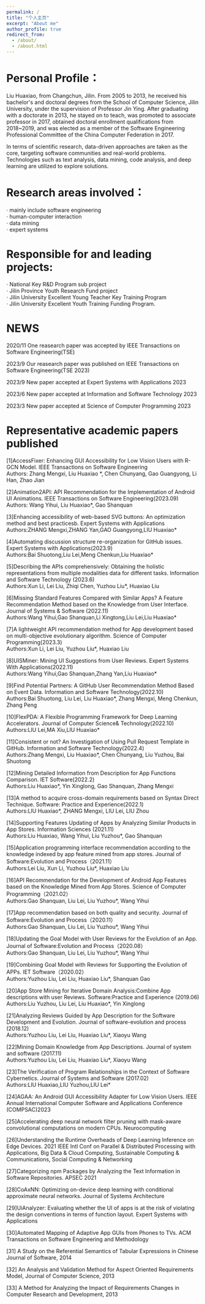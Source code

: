 ```yaml
---
permalink: /
title: "个人主页"
excerpt: "About me"
author_profile: true
redirect_from: 
  - /about/
  - /about.html
---
```

Personal Profile：
======
Liu Huaxiao, from Changchun, Jilin.
From 2005 to 2013, he received his bachelor's and doctoral degrees from the School of Computer Science, Jilin University, under the supervision of Professor Jin Ying. After graduating with a doctorate in 2013, he stayed on to teach, was promoted to associate professor in 2017, obtained doctoral enrollment qualifications from 2018~2019, and was elected as a member of the Software Engineering Professional Committee of the China Computer Federation in 2017.

In terms of scientific research, data-driven approaches are taken as the core, targeting software communities and real-world problems. Technologies such as text analysis, data mining, code analysis, and deep learning are utilized to explore solutions.

Research areas involved：
======

 · mainly include software engineering  
 · human-computer interaction  
 · data mining  
 · expert systems  

Responsible for and leading projects:
======
· National Key R&D Program sub project  
· Jilin Province Youth Research Fund project  
· Jilin University Excellent Young Teacher Key Training Program  
· Jilin University Excellent Youth Training Funding Program.  

NEWS
======


2020/11     One reasearch paper was accepted by IEEE Transactions on Software Engineering(TSE)

2023/9      Our reasearch paper was published on IEEE Transactions on Software Engineering(TSE 2023)

2023/9      New paper accepted at Expert Systems with Applications 2023

2023/6      New paper accepted at Information and Software Technology 2023

2023/3      New paper accepted at Science of Computer Programming 2023




Representative academic papers published
======

[1]AccessFixer: Enhancing GUI Accessibility for Low Vision Users with R-GCN Model.  IEEE Transactions on Software Engineering  
Authors: Zhang Mengxi, Liu Huaxiao *, Chen Chunyang, Gao Guangyong, Li Han, Zhao Jian

[2]Animation2API: API Recommendation for the Implementation of Android UI Animations.  IEEE Transactions on Software Engineering(2023.09)  
Authors: Wang Yihui, Liu Huaxiao*, Gao Shanquan

[3]Enhancing accessibility of web-based SVG buttons: An optimization method and best practicesb.  Expert Systems with Applications   
Authors:ZHANG Mengxi,ZHANG Yan,GAO Guangyong,LIU Huaxiao*

[4]Automating discussion structure re-organization for GitHub issues.  Expert Systems with Applications(2023.9)  
Authors:Bai Shuotong,Liu Lei,Meng Chenkun,Liu Huaxiao*

[5]Describing the APIs comprehensively: Obtaining the holistic representations from multiple modalities data for different tasks.  Information and Software Technology (2023.6)  
Authors:Xun Li, Lei Liu, Zhiqi Chen, Yuzhou Liu*, Huaxiao Liu

[6]Missing Standard Features Compared with Similar Apps? A Feature Recommendation Method based on the Knowledge from User Interface.  Journal of Systems & Software (2022.11)  
Authors:Wang Yihui,Gao Shanquan,Li Xingtong,Liu Lei,Liu Huaxiao*

[7]A lightweight API recommendation method for App development based on multi-objective evolutionary algorithm.  Science of Computer Programming(2023.3)  
Authors:Xun Li, Lei Liu, Yuzhou Liu*, Huaxiao Liu
 
[8]UISMiner: Mining UI Suggestions from User Reviews.  Expert Systems With Applications(2022.11)  
Authors:Wang Yihui,Gao Shanquan,Zhang Yan,Liu Huaxiao*

[9]Find Potential Partners: A GitHub User Recommendation Method Based on Event Data.  Information and Software Technology(2022.10)  
Authors:Bai Shuotong, Liu Lei, Liu Huaxiao*, Zhang Mengxi, Meng Chenkun, Zhang Peng

[10]FlexPDA: A Flexible Programming Framework for Deep Learning Accelerators.  Journal of Computer Science& Technology(2022.10)  
Authors:LIU Lei,MA Xiu,LIU Huaxiao*

[11]Consistent or not? An Investigation of Using Pull Request Template in GitHub.  Information and Software Technology(2022.4)  
Authors:Zhang Mengxi, Liu Huaxiao*, Chen Chunyang, Liu Yuzhou, Bai Shuotong

[12]Mining Detailed Information from Description for App Functions Comparison.  IET Software(2022.2)  
Authors:Liu Huaxiao*, Yin Xinglong, Gao Shanquan, Zhang Mengxi

[13]A method to acquire cross-domain requirements based on Syntax Direct Technique.  Software: Practice and Experience(2022.1)  
Authors:LIU Huaxiao*, ZHANG Mengxi, LIU Lei, LIU Zhou

[14]Supporting Features Updating of Apps by Analyzing Similar Products in App Stores. Information Sciences  (2021.11)  
Authors:Liu Huaxiao, Wang Yihui, Liu Yuzhou*, Gao Shanquan

[15]Application programming interface recommendation according to the knowledge indexed by app feature mined from app stores. Journal of Software:Evolution and Process（2021.11）  
Authors:Lei Liu, Xun Li, Yuzhou Liu*, Huaxiao Liu

[16]API Recommendation for the Development of Android App Features based on the Knowledge Mined from App Stores. Science of Computer Programming（2021.02）  
Authors:Gao Shanquan, Liu Lei, Liu Yuzhou*, Wang Yihui

[17]App recommendation based on both quality and security. Journal of Software:Evolution and Process（2020.11）  
Authors:Gao Shanquan, Liu Lei, Liu Yuzhou*, Wang Yihui

[18]Updating the Goal Model with User Reviews for the Evolution of an App. Journal of Software:Evolution and Process（2020.08）  
Authors:Gao Shanquan, Liu Lei, Liu Yuzhou*, Wang Yihui

[19]Combining Goal Model with Reviews for Supporting the Evolution of APPs. IET Software（2020.02）  
Authors:Yuzhou Liu, Lei Liu, Huaxiao Liu*, Shanquan Gao

[20]App Store Mining for Iterative Domain Analysis:Combine App descriptions with user Reviews. Software:Practice and Experience (2019.06)  
Authors:Liu Yuzhou, Liu Lei, Liu Huaxiao*, Yin Xinglong

[21]Analyzing Reviews Guided by App Description for the Software Development and Evolution. Journal of software-evolution and process (2018.12)   
Authors:Yuzhou Liu, Lei Liu, Huaxiao Liu*, Xiaoyu Wang

[22]Mining Domain Knowledge from App Descriptions. Journal of system and software (2017.11)  
Authors:Yuzhou Liu, Lei Liu, Huaxiao Liu*, Xiaoyu Wang

[23]The Verification of Program Relationships in the Context of Software Cybernetics. Journal of Systems and Software (2017.02)  
Authors:LIU Huaxiao,LIU Yuzhou,LIU Lei*

[24]AGAA: An Android GUI Accessibility Adapter for Low Vision Users.  IEEE Annual International Computer Software and Applications Conference (COMPSAC)2023  

[25]Accelerating deep neural network filter pruning with mask-aware convolutional computations on modern CPUs.   Neurocomputing  

[26]Understanding the Runtime Overheads of Deep Learning Inference on Edge Devices.  2021 IEEE Intl Conf on Parallel & Distributed Processing with Applications, Big Data & Cloud Computing, Sustainable Computing & Communications, Social Computing & Networking  
  
[27]Categorizing npm Packages by Analyzing the Text Information in Software Repositories.  APSEC 2021  

[28]CoAxNN: Optimizing on-device deep learning with conditional approximate neural networks.  Journal of Systems Architecture  

[29]UiAnalyzer: Evaluating whether the UI of apps is at the risk of violating the design conventions in terms of function layout.  Expert Systems with Applications  

[30]Automated Mapping of Adaptive App GUIs from Phones to TVs.   ACM Transactions on Software Engineering and Methodology  

[31] A Study on the Referential Semantics of Tabular Expressions in Chinese Journal of Software, 2014  

[32] An Analysis and Validation Method for Aspect Oriented Requirements Model, Journal of Computer Science, 2013  

[33] A Method for Analyzing the Impact of Requirements Changes in Computer Research and Development, 2013   
